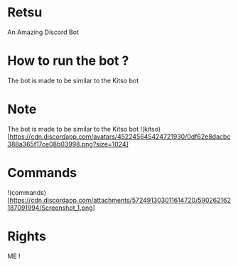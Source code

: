 # Retsu
An Amazing Discord Bot 


# How to run the bot ?
The bot is made to be similar to the Kitso bot


# Note
The bot is made to be similar to the Kitso bot
!(kitso)[https://cdn.discordapp.com/avatars/452245645424721930/0df62e8dacbc388a365f17ce08b03998.png?size=1024]


# Commands 
!(commands)[https://cdn.discordapp.com/attachments/572491303011614720/590262162187091994/Screenshot_1.png]


# Rights
ME !
